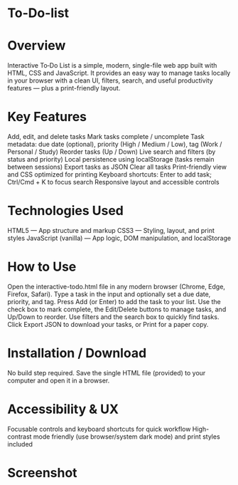 # To-Do-list

# Overview
Interactive To‑Do List is a simple, modern, single-file web app built with HTML, CSS and JavaScript. It provides an easy way to manage tasks locally in your browser with a clean UI, filters, search, and useful productivity features — plus a print-friendly layout.

# Key Features
Add, edit, and delete tasks
Mark tasks complete / uncomplete
Task metadata: due date (optional), priority (High / Medium / Low), tag (Work / Personal / Study)
Reorder tasks (Up / Down)
Live search and filters (by status and priority)
Local persistence using localStorage (tasks remain between sessions)
Export tasks as JSON
Clear all tasks
Print-friendly view and CSS optimized for printing
Keyboard shortcuts: Enter to add task; Ctrl/Cmd + K to focus search
Responsive layout and accessible controls

# Technologies Used
HTML5 — App structure and markup
CSS3 — Styling, layout, and print styles
JavaScript (vanilla) — App logic, DOM manipulation, and localStorage

# How to Use
Open the interactive-todo.html file in any modern browser (Chrome, Edge, Firefox, Safari).
Type a task in the input and optionally set a due date, priority, and tag.
Press Add (or Enter) to add the task to your list.
Use the check box to mark complete, the Edit/Delete buttons to manage tasks, and Up/Down to reorder.
Use filters and the search box to quickly find tasks.
Click Export JSON to download your tasks, or Print for a paper copy.

# Installation / Download
No build step required. Save the single HTML file (provided) to your computer and open it in a browser.

# Accessibility & UX
Focusable controls and keyboard shortcuts for quick workflow
High-contrast mode friendly (use browser/system dark mode) and print styles included

# Screenshot

